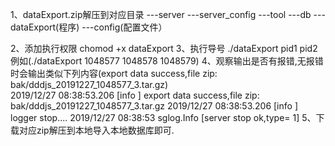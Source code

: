 1、dataExport.zip解压到对应目录
	---server
		---server_config
	---tool
		---db
			---dataExport(程序)
			---config(配置文件）
			
2、添加执行权限  chomod +x dataExport
3、执行导号 ./dataExport pid1 pid2 例如(./dataExport 1048577 1048578 1048579)
4、观察输出是否有报错,无报错时会输出类似下列内容(export data success,file zip: bak/dddjs_20191227_1048577_3.tar.gz) 	
	2019/12/27 08:38:53.206 [info ]  export data success,file zip: bak/dddjs_20191227_1048577_3.tar.gz
	2019/12/27 08:38:53.206 [info ]  logger stop....
	2019/12/27 08:38:53 sglog.Info [server stop ok,type= 1]
5、下载对应zip解压到本地导入本地数据库即可.